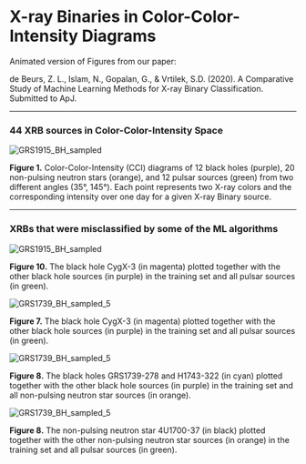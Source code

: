 # X-ray Binaries in Color-Color-Intensity Diagrams

Animated version of Figures from our paper: 

de Beurs, Z. L., Islam, N., Gopalan, G., & Vrtilek, S.D. (2020). A Comparative Study of Machine Learning Methods for X-ray Binary Classification. Submitted to ApJ.

----
### 44 XRB sources in Color-Color-Intensity Space

![GRS1915_BH_sampled](Figure1.gif) 

**Figure 1.** Color-Color-Intensity (CCI) diagrams of 12 black holes (purple), 20 non-pulsing neutron stars (orange), and 12 pulsar sources (green) from two different angles (35°, 145°). Each point represents two X-ray colors and the corresponding intensity over one day for a given X-ray Binary source.

----
### XRBs that were misclassified by some of the ML algorithms

![GRS1915_BH_sampled](Figure10.gif)

**Figure 10.** The black hole CygX-3 (in magenta) plotted together with the other black hole sources (in purple) in the training set and all pulsar sources (in green).


![GRS1739_BH_sampled_5](Figure11.gif)

**Figure 7.** The black hole CygX-3 (in magenta) plotted together with the other black hole sources (in purple) in the training set and all pulsar sources (in green).


![GRS1739_BH_sampled_5](Figure12.gif)

**Figure 8.** The black holes GRS1739-278 and H1743-322 (in cyan) plotted together with the other black hole sources (in purple) in the training set and all non-pulsing neutron star sources (in orange).


![GRS1739_BH_sampled_5](Figure13.gif)

**Figure 8.** The non-pulsing neutron star 4U1700-37 (in black) plotted together with the other non-pulsing neutron star sources (in orange) in the training set and all pulsar sources (in green).
